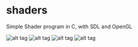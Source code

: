 # shaders

Simple Shader program in C, with SDL and OpenGL

![alt tag](http://image.noelshack.com/fichiers/2015/04/1421693144-shaderring.png)
![alt tag](http://image.noelshack.com/fichiers/2015/04/1421694793-shadertriangle.png)
![alt tag](http://image.noelshack.com/fichiers/2015/04/1421770871-shaderlights.png)
![alt tag](http://image.noelshack.com/fichiers/2015/04/1421774052-systemshader.png)
